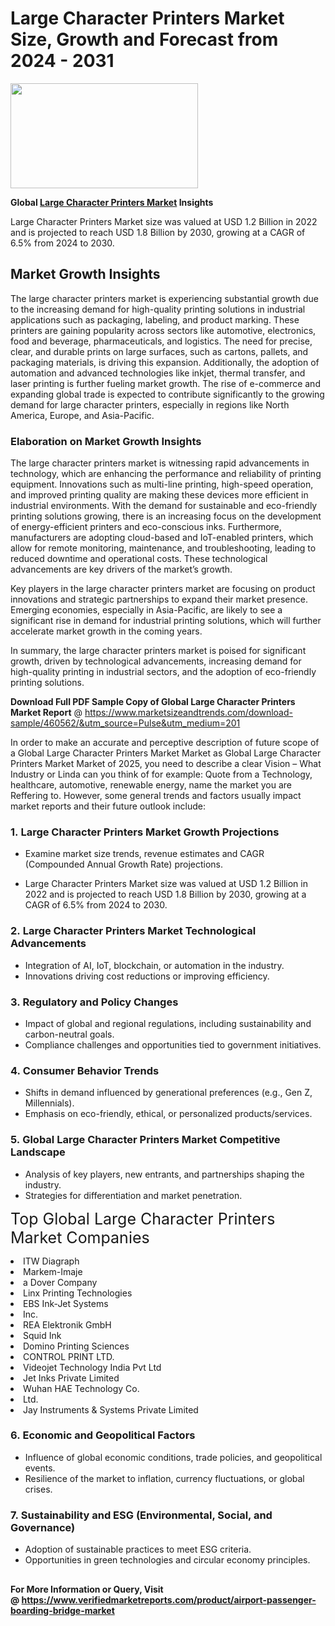 <H1>Large Character Printers Market Size, Growth and Forecast from 2024 - 2031</H1><img class="aligncenter size-medium wp-image-584254" src="https://thirdeyenews.in/wp-content/uploads/2024/09/Global-Market-Research-300x168.jpeg" alt="" width="300" height="168" /><p><strong>Global&nbsp;<a href="https://www.marketsizeandtrends.com/download-sample/460562/&amp;utm_source=Pulse&amp;utm_medium=201">Large Character Printers Market</a> Insights</strong></p><p>Large Character Printers Market size was valued at USD 1.2 Billion in 2022 and is projected to reach USD 1.8 Billion by 2030, growing at a CAGR of 6.5% from 2024 to 2030.</p><p><h2>Market Growth Insights</h2> <p>The large character printers market is experiencing substantial growth due to the increasing demand for high-quality printing solutions in industrial applications such as packaging, labeling, and product marking. These printers are gaining popularity across sectors like automotive, electronics, food and beverage, pharmaceuticals, and logistics. The need for precise, clear, and durable prints on large surfaces, such as cartons, pallets, and packaging materials, is driving this expansion. Additionally, the adoption of automation and advanced technologies like inkjet, thermal transfer, and laser printing is further fueling market growth. The rise of e-commerce and expanding global trade is expected to contribute significantly to the growing demand for large character printers, especially in regions like North America, Europe, and Asia-Pacific.  <h3>Elaboration on Market Growth Insights</h3> <p>The large character printers market is witnessing rapid advancements in technology, which are enhancing the performance and reliability of printing equipment. Innovations such as multi-line printing, high-speed operation, and improved printing quality are making these devices more efficient in industrial environments. With the demand for sustainable and eco-friendly printing solutions growing, there is an increasing focus on the development of energy-efficient printers and eco-conscious inks. Furthermore, manufacturers are adopting cloud-based and IoT-enabled printers, which allow for remote monitoring, maintenance, and troubleshooting, leading to reduced downtime and operational costs. These technological advancements are key drivers of the market’s growth.</p> <p>Key players in the large character printers market are focusing on product innovations and strategic partnerships to expand their market presence. Emerging economies, especially in Asia-Pacific, are likely to see a significant rise in demand for industrial printing solutions, which will further accelerate market growth in the coming years.</p> <p>In summary, the large character printers market is poised for significant growth, driven by technological advancements, increasing demand for high-quality printing in industrial sectors, and the adoption of eco-friendly printing solutions.</p> <p></p><p><span class=""><strong>Download Full PDF Sample Copy of Global Large Character Printers Market Report</strong> @ <a href="https://www.marketsizeandtrends.com/download-sample/460562/&amp;utm_source=Pulse&amp;utm_medium=201" target="_blank">https://www.marketsizeandtrends.com/download-sample/460562/&amp;utm_source=Pulse&amp;utm_medium=201</a></span></p><p>In order to make an accurate and perceptive description of future scope of a Global&nbsp;Large Character Printers Market Market as Global&nbsp;Large Character Printers Market Market of 2025, you need to describe a clear Vision &ndash; What Industry or Linda can you think of for example: Quote from a Technology, healthcare, automotive, renewable energy, name the market you are Reffering to. However, some general trends and factors usually impact market reports and their future outlook include:</p><h3>1.&nbsp;<strong>Large Character Printers Market Growth Projections</strong></h3><ul><li>Examine market size trends, revenue estimates and CAGR (Compounded Annual Growth Rate) projections.</li><li><p>Large Character Printers Market size was valued at USD 1.2 Billion in 2022 and is projected to reach USD 1.8 Billion by 2030, growing at a CAGR of 6.5% from 2024 to 2030.</p></li></ul><h3>2.&nbsp;<strong>Large Character Printers Market Technological Advancements</strong></h3><ul><li>Integration of AI, IoT, blockchain, or automation in the industry.</li><li>Innovations driving cost reductions or improving efficiency.</li></ul><h3>3.&nbsp;<strong>Regulatory and Policy Changes</strong></h3><ul><li>Impact of global and regional regulations, including sustainability and carbon-neutral goals.</li><li>Compliance challenges and opportunities tied to government initiatives.</li></ul><h3>4.&nbsp;<strong>Consumer Behavior Trends</strong></h3><ul><li>Shifts in demand influenced by generational preferences (e.g., Gen Z, Millennials).</li><li>Emphasis on eco-friendly, ethical, or personalized products/services.</li></ul><h3>5.&nbsp;<strong>Global Large Character Printers Market Competitive Landscape</strong></h3><ul><li>Analysis of key players, new entrants, and partnerships shaping the industry.</li><li>Strategies for differentiation and market penetration.</li></ul><p data-pm-slice="1 1 []"><span style="color: inherit; font-family: inherit; font-size: 25px;">Top Global Large Character Printers Market Companies</span></p><div class="" data-test-id=""><p><li>ITW Diagraph</li><li> Markem-Imaje</li><li> a Dover Company</li><li> Linx Printing Technologies</li><li> EBS Ink-Jet Systems</li><li> Inc.</li><li> REA Elektronik GmbH</li><li> Squid Ink</li><li> Domino Printing Sciences</li><li> CONTROL PRINT LTD.</li><li> Videojet Technology India Pvt Ltd</li><li> Jet Inks Private Limited</li><li> Wuhan HAE Technology Co.</li><li> Ltd.</li><li> Jay Instruments & Systems Private Limited</li></p></div><h3>6.&nbsp;<strong>Economic and Geopolitical Factors</strong></h3><ul><li>Influence of global economic conditions, trade policies, and geopolitical events.</li><li>Resilience of the market to inflation, currency fluctuations, or global crises.</li></ul><h3>7.&nbsp;<strong>Sustainability and ESG (Environmental, Social, and Governance)</strong></h3><ul><li>Adoption of sustainable practices to meet ESG criteria.</li><li>Opportunities in green technologies and circular economy principles.</li></ul><h2><strong style="font-size: 14px;">For More Information or Query, Visit @&nbsp;</strong><a style="background-color: #ffffff; font-size: 14px;" href="https://www.marketsizeandtrends.com/report/large-character-printers-market/" target="_blank">https://www.verifiedmarketreports.com/product/airport-passenger-boarding-bridge-market</a></h2>